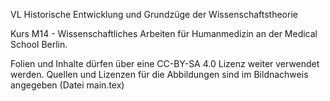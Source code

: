 VL Historische Entwicklung und Grundzüge der Wissenschaftstheorie

Kurs M14 - Wissenschaftliches Arbeiten für Humanmedizin an der Medical School Berlin.



Folien und Inhalte dürfen über eine CC-BY-SA 4.0 Lizenz weiter verwendet werden. Quellen und Lizenzen für die Abbildungen sind im Bildnachweis angegeben (Datei main.tex) 


